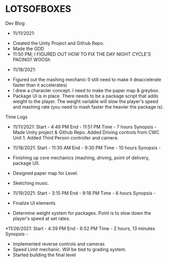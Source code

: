 # LOTSOFBOXES

Dev Blog:
* 11/11/2021:
- Created the Unity Project and Github Repo.
- Made the GDD 
- 11:50 PM; I FIGURED OUT HOW TO FIX THE DAY NIGHT CYCLE'S PACING!! WOOSh

* 11/18/2021:
- Figured out the mashing mechanic (I still need to make it deaccelerate faster than it accelerates)
- I drew a character concept. I need to make the paper map & greybox.
- Package UI is in place. There needs to be a package script that adds weight to the player. The weight variable will slow the player's speed and mashing rate (you need to mash faster the heavier the package is).

Time Logs

* 11/11/2021:
Start - 4:49 PM
End - 11:51 PM
Time - 7 hours
Synopsis - Made Unity project & Github Repo. Added Driving controls from CWC Unit 1. Added Third Person controller and camera.

* 11/18/2021:
Start - 11:30 AM
End - 9:30 PM
Time - 10 hours
Synopsis - 
* Finishing up core mechanics (mashing, driving, point of delivery, package UI).
* Designed paper map for Level.
* Sketching music.

* 11/19/2021:
Start - 3:15 PM
End - 9:18 PM
Time - 6 hours
Synopsis - 
* Finalize UI elements
* Determine weight system for packages. Point is to slow down the player's speed at set rates.

*11/26/2021:
Start - 4:39 PM
End - 6:52 PM
Time - 2 hours, 13 minutes
Synopsis - 
* Implemented reverse controls and cameras
* Speed Limit mechanic. Will be tied to grading system.
* Started building the final level